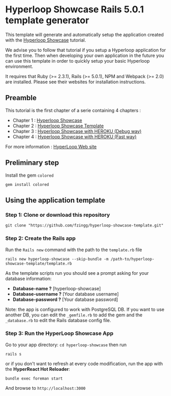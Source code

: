 # Hyperloop Showcase Rails 5.0.1 template generator

This template will generate and automatically setup the application created with the [Hyperloop Showcase](https://github.com/fzingg/hyperloop-showcase) tutorial.

We advise you to follow that tutorial if you setup a Hyperloop application for the first time. Then when developing your own application in the future you can use this template in order to quickly setup your basic Hyperloop environment.

It requires that Ruby (>= 2.3.1), Rails (>= 5.0.1), NPM and Webpack (>= 2.0) are installed. Please see their websites for installation instructions.

## Preamble

This tutorial is the first chapter of a serie containing 4 chapters :

+ Chapter 1 : [Hyperloop Showcase](https://github.com/fzingg/hyperloop-showcase) 
+ Chapter 2 : [Hyperloop Showcase Template](https://github.com/fzingg/hyperloop-showcase-template) 
+ Chapter 3 : [Hyperloop Showcase with HEROKU (Debug way)](https://github.com/fzingg/hyperloop-showcase-heroku) 
+ Chapter 4 : [Hyperloop Showcase with HEROKU (Fast way)](https://github.com/fzingg/hyperloop-showcase-template-heroku) 

For more information : [HyperLoop Web site](http://ruby-hyperloop.io/)

## Preliminary step

Install the gem `colored`
```
gem install colored
```

## Using the application template

### Step 1: Clone or download this repository

```
git clone "https://github.com/fzingg/hyperloop-showcase-template.git"
```

### Step 2: Create the Rails app

Run the `Rails new` command with the path to the `template.rb` file

```
rails new hyperloop-showcase --skip-bundle -m /path-to/hyperloop-showcase-template/template.rb
```

As the template scripts run you should see a prompt asking for your database information:

+ **Database-name ?** [hyperloop-showcase]
+ **Database-username ?** [Your database username]
+ **Database-password ?** [Your database password]

Note: the app is configured to work with PostgreSQL DB. If you want to  use another DB, you can edit the `_gemfile.rb` to add the gem and the `_database.rb` to edit the Rails database config file.

### Step 3: Run the HyperLoop Showcase App

Go to your app directory: `cd hyperloop-showcase` then run

```
rails s
```

or if you don't want to refresh at every code modification, run the app with the **HyperReact Hot Reloader**:

```
bundle exec foreman start
```

And browse to `http://localhost:3000`


